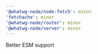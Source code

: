 ```yaml
---
'@whatwg-node/node-fetch': minor
'fetchache': minor
'@whatwg-node/router': minor
'@whatwg-node/server': minor
---
```


Better ESM support
